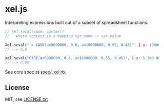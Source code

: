 
# xel.js

Interpreting expressions built out of a subset of spreadsheet functions.

```js
// Xel.seval(code, context)
//   where context is a mapping var_name -> var_value

Xel.seval("	= CASE(a<5000000, 0.6, a<10000000, 0.55, 0.45)", { a: 10000 })
// --> 0.6

Xel.seval("CASE(a<5000000, 0.6, a<10000000, 0.55, 0.45)", { a: 5_100_000 })
// --> 0.55
```

See core spec at [spec/_xel.rb](spec/_xel.rb).

## License

MIT, see [LICENSE.txt](LICENSE.txt)

